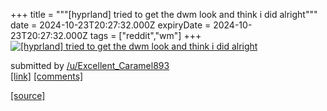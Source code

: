 +++
title = """[hyprland] tried to get the dwm look and think i did alright"""
date = 2024-10-23T20:27:32.000Z
expiryDate = 2024-10-23T20:27:32.000Z
tags = ["reddit","wm"]
+++
[![[hyprland] tried to get the dwm look and think i did alright](https://preview.redd.it/34ek4nehfkwd1.png?width=640&crop=smart&auto=webp&s=414c4cb85f26e5e4bbcd191aef956c70fbefad4f "[hyprland] tried to get the dwm look and think i did alright")](https://www.reddit.com/r/unixporn/comments/1gakgu1/hyprland_tried_to_get_the_dwm_look_and_think_i/)

submitted by [/u/Excellent\_Caramel893](https://www.reddit.com/user/Excellent_Caramel893)  
[\[link\]](https://i.redd.it/34ek4nehfkwd1.png) [\[comments\]](https://www.reddit.com/r/unixporn/comments/1gakgu1/hyprland_tried_to_get_the_dwm_look_and_think_i/)

[[source]](https://www.reddit.com/r/unixporn/comments/1gakgu1/hyprland_tried_to_get_the_dwm_look_and_think_i/)
